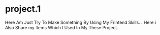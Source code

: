 # project.1
Here Am Just Try To Make Something By Using My Frintend Skills.
.
Here i Also Share my Items Which I Used In My These Project.
